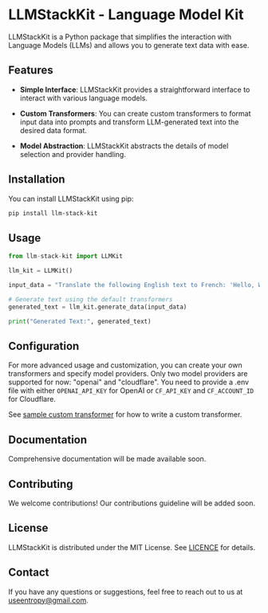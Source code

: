 # LLMStackKit - Language Model Kit

LLMStackKit is a Python package that simplifies the interaction with Language Models (LLMs) and allows you to generate text data with ease.

## Features

- **Simple Interface**: LLMStackKit provides a straightforward interface to interact with various language models.

- **Custom Transformers**: You can create custom transformers to format input data into prompts and transform LLM-generated text into the desired data format.

- **Model Abstraction**: LLMStackKit abstracts the details of model selection and provider handling.

## Installation

You can install LLMStackKit using pip:

```bash
pip install llm-stack-kit
```

## Usage

```python
from llm-stack-kit import LLMKit

llm_kit = LLMKit()

input_data = "Translate the following English text to French: 'Hello, World!'"

# Generate text using the default transformers
generated_text = llm_kit.generate_data(input_data)

print("Generated Text:", generated_text)
```

## Configuration

For more advanced usage and customization, you can create your own transformers and specify model providers. Only two model providers are supported for now: "openai" and "cloudflare". You need to provide a .env file with either `OPENAI_API_KEY` for OpenAI or `CF_API_KEY` and `CF_ACCOUNT_ID` for Cloudflare.

See [sample custom transformer](llm-stack-kit/tree/main/examples/transformers.py) for how to write a custom transformer.

## Documentation

Comprehensive documentation will be made available soon.

## Contributing

We welcome contributions! Our contributions guideline will be added soon.

## License

LLMStackKit is distributed under the MIT License. See [LICENCE](llm-stack-kit/tree/main/Licence.md) for details.

## Contact

If you have any questions or suggestions, feel free to reach out to us at <a href="mailto:useentropyai@gmail.com" target="_new">useentropy@gmail.com</a>.
